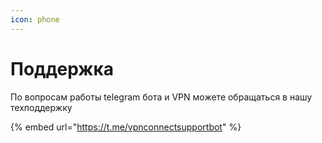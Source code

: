 ```yaml
---
icon: phone
---
```


# Поддержка

По вопросам работы telegram бота и VPN можете обращаться в нашу техподдержку

{% embed url="https://t.me/vpnconnectsupportbot" %}

